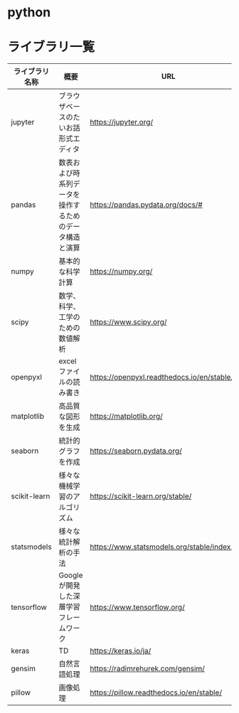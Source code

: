 # python

# ライブラリ一覧

|  ライブラリ名称  |  概要  |  URL  |
| ---- | ---- | ---- |
|  jupyter  |  ブラウザベースのたいお話形式エディタ  | https://jupyter.org/ |
|  pandas  |  数表および時系列データを操作するためのデータ構造と演算  | https://pandas.pydata.org/docs/# |
|  numpy  |  基本的な科学計算  | https://numpy.org/ |
|  scipy  |  数学、科学、工学のための数値解析  | https://www.scipy.org/ |
|  openpyxl  |  excelファイルの読み書き  | https://openpyxl.readthedocs.io/en/stable/ |
|  matplotlib  |  高品質な図形を生成  | https://matplotlib.org/ |
|  seaborn  |  統計的グラフを作成  | https://seaborn.pydata.org/ |
|  scikit-learn  |  様々な機械学習のアルゴリズム  | https://scikit-learn.org/stable/ |
|  statsmodels  |  様々な統計解析の手法  | https://www.statsmodels.org/stable/index.html |
|  tensorflow  |  Googleが開発した深層学習フレームワーク  | https://www.tensorflow.org/ |
|  keras  |  TD  | https://keras.io/ja/ |
|  gensim  |  自然言語処理  | https://radimrehurek.com/gensim/ |
|  pillow  |  画像処理  | https://pillow.readthedocs.io/en/stable/ |
